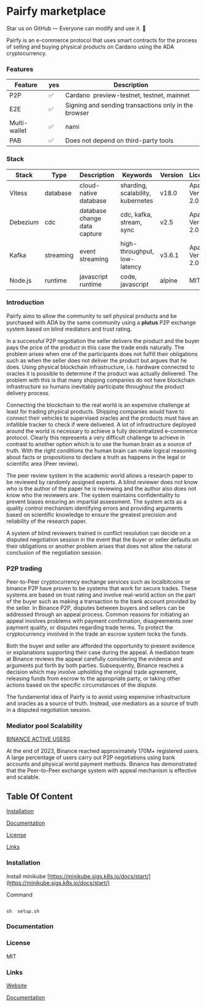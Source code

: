 # Pairfy marketplace

Star us on GitHub — Everyone can modify and use it. 🚀

Pairfy is an e-commerce protocol that uses smart contracts for the process of selling and buying physical products on Cardano using the ADA cryptocurrency.

### Features

| Feature      | yes | Description                                          |
| ------------ | --- | ---------------------------------------------------- |
| P2P          | ✅  | Cardano  preview-testnet, testnet, mainnet           |
| E2E          | ✅  | Signing and sending transactions only in the browser |
| Multi-wallet | ✅  | nami                                                 |
| PAB          | ✅  | Does not depend on third-party tools                 |

### Stack

| Stack    | Type      | Description                  | Keywords                          | Version | Licence            | Repository                                                               |
| -------- | --------- | ---------------------------- | --------------------------------- | ------- | ------------------ | ------------------------------------------------------------------------ |
| Vitess   | database  | cloud-native database        | sharding, scalability, kubernetes | v18.0   | Apache Version 2.0 | [https://github.com/vitessio/vitess](https://github.com/vitessio/vitess) |
| Debezium | cdc       | database change data capture | cdc, kafka, stream, sync          | v2.5    | Apache Version 2.0 | [https://github.com/debezium](https://github.com/debezium)               |
| Kafka    | streaming | event streaming              | high-throughput, low-latency      | v3.6.1  | Apache Version 2.0 | [https://github.com/apache/kafka](https://github.com/apache/kafka)       |
| Node.js  | runtime   | javascript runtime           | code, javascript                  | alpine  | MIT                | [https://github.com/nodejs/node](https://github.com/nodejs/node)         |

### Introduction

Pairfy aims to allow the community to sell physical products and be purchased with ADA by the same community using a **plutus** P2P exchange system based on blind mediators and trust rating.

In a successful P2P negotiation the seller delivers the product and the buyer pays the price of the product in this case the trade ends naturally. The problem arises when one of the participants does not fulfill their obligations such as when the seller does not deliver the product but argues that he does. Using physical blockchain infrastructure, i.e. hardware connected to oracles it is possible to determine if the product was actually delivered. The problem with this is that many shipping companies do not have blockchain infrastructure so humans inevitably participate throughout the product delivery process.

Connecting the blockchain to the real world is an expensive challenge at least for trading physical products. Shipping companies would have to connect their vehicles to supervised oracles and the products must have an infallible tracker to check if were delivered. A lot of infrastructure deployed around the world is necessary to achieve a fully decentralized e-commerce protocol. Clearly this represents a very difficult challenge to achieve in contrast to another option which is to use the human brain as a source of truth. With the right conditions the human brain can make logical reasoning about facts or propositions to declare a truth as happens in the legal or scientific area (Peer review).

The peer review system in the academic world allows a research paper to be reviewed by randomly assigned experts. A blind reviewer does not know who is the author of the paper he is reviewing and the author also does not know who the reviewers are. The system maintains confidentiality to prevent biases ensuring an impartial assessment. The system acts as a quality control mechanism identifying errors and providing arguments based on scientific knowledge to ensure the greatest precision and reliability of the research paper.

A system of blind reviewers trained in conflict resolution can decide on a disputed negotiation session in the event that the buyer or seller defaults on their obligations or another problem arises that does not allow the natural conclusion of the negotiation session.

### P2P trading

Peer-to-Peer cryptocurrency exchange services such as localbitcoins or binance P2P have proven to be systems that work for secure trades. These systems are based on trust rating and involve real-world action on the part of the buyer such as making a transaction to the bank account provided by the seller. In Binance P2P, disputes between buyers and sellers can be addressed through an appeal process. Common reasons for initiating an appeal involves problems with payment confirmation, disagreements over payment quality, or disputes regarding trade terms. To protect the cryptocurrency involved in the trade an escrow system locks the funds.

Both the buyer and seller are afforded the opportunity to present evidence or explanations supporting their case during the appeal. A mediation team at Binance reviews the appeal carefully considering the evidence and arguments put forth by both parties. Subsequently, Binance reaches a decision which may involve upholding the original trade agreement, releasing funds from escrow to the appropriate party, or taking other actions based on the specific circumstances of the dispute.

The fundamental idea of Pairfy is to avoid using expensive infrastructure and oracles as a source of truth. Instead, use mediators as a source of truth in a disputed negotiation session.

### Mediator pool Scalability

[BINANCE ACTIVE USERS](https://www.binance.com/en/feed/post/2023-12-28-binance-ends-2023-with-30-user-growth-committed-to-compliance-and-web3-products-1989369934178)

At the end of 2023, Binance reached approximately 170M+ registered users. A large percentage of users carry out P2P negotiations using bank accounts and physical world payment methods. Binance has demonstrated that the Peer-to-Peer exchange system with appeal mechanism is effective and scalable.

## Table Of Content

[Installation](#installation)

[Documentation](#documentation)

[License](#license)

[Links](#links)

### Installation

Install minikube [https://minikube.sigs.k8s.io/docs/start/](https://minikube.sigs.k8s.io/docs/start/)

Command

```

sh  setup.sh
```

### Documentation

### License

MIT

### Links

[Website](https://twitter.com/Pairfy_io)

[Documentation](https://twitter.com/Pairfy_io)
